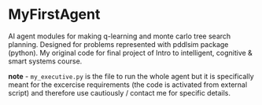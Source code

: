 # MyFirstAgent
AI agent modules for making q-learning and monte carlo tree search planning.
Designed for problems represented with pddlsim package (python).
My original code for final project of Intro to intelligent, cognitive & smart systems course.

**note** - `my_executive.py` is the file to run the whole agent but it is specifically meant for the excercise requirements (the code is activated from external script) and therefore use cautiously / contact me for specific details.
